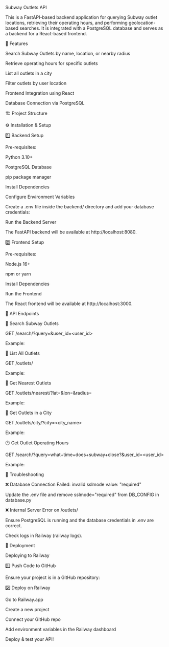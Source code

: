 Subway Outlets API

This is a FastAPI-based backend application for querying Subway outlet locations, retrieving their operating hours, and performing geolocation-based searches. It is integrated with a PostgreSQL database and serves as a backend for a React-based frontend.

🚀 Features

Search Subway Outlets by name, location, or nearby radius

Retrieve operating hours for specific outlets

List all outlets in a city

Filter outlets by user location

Frontend Integration using React

Database Connection via PostgreSQL

🏗 Project Structure

⚙️ Installation & Setup

1️⃣ Backend Setup

Pre-requisites:

Python 3.10+

PostgreSQL Database

pip package manager

Install Dependencies

Configure Environment Variables

Create a .env file inside the backend/ directory and add your database credentials:

Run the Backend Server

The FastAPI backend will be available at http://localhost:8080.

2️⃣ Frontend Setup

Pre-requisites:

Node.js 16+

npm or yarn

Install Dependencies

Run the Frontend

The React frontend will be available at http://localhost:3000.

📡 API Endpoints

📍 Search Subway Outlets

GET /search/?query=<query>&user_id=<user_id>

Example:

🏢 List All Outlets

GET /outlets/

Example:

📍 Get Nearest Outlets

GET /outlets/nearest/?lat=<latitude>&lon=<longitude>&radius=<radius>

Example:

🏢 Get Outlets in a City

GET /outlets/city/?city=<city_name>

Example:

🕒 Get Outlet Operating Hours

GET /search/?query=what+time+does+subway+close?&user_id=<user_id>

Example:

🐞 Troubleshooting

❌ Database Connection Failed: invalid sslmode value: "required"

Update the .env file and remove sslmode="required" from DB_CONFIG in database.py

❌ Internal Server Error on /outlets/

Ensure PostgreSQL is running and the database credentials in .env are correct.

Check logs in Railway (railway logs).

📌 Deployment

Deploying to Railway

1️⃣ Push Code to GitHub

Ensure your project is in a GitHub repository:

2️⃣ Deploy on Railway

Go to Railway.app

Create a new project

Connect your GitHub repo

Add environment variables in the Railway dashboard

Deploy & test your API!
